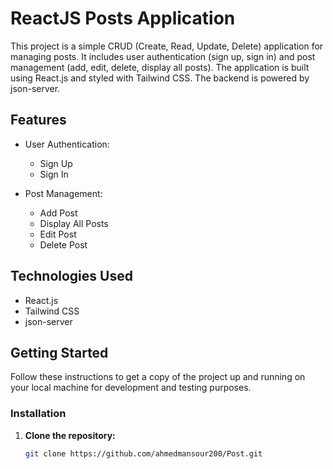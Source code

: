 # ReactJS Posts Application

This project is a simple CRUD (Create, Read, Update, Delete) application for managing posts. It includes user authentication (sign up, sign in) and post management (add, edit, delete, display all posts). The application is built using React.js and styled with Tailwind CSS. The backend is powered by json-server.

## Features

- User Authentication:
  - Sign Up
  - Sign In

- Post Management:
  - Add Post
  - Display All Posts
  - Edit Post
  - Delete Post

## Technologies Used

- React.js
- Tailwind CSS
- json-server

## Getting Started

Follow these instructions to get a copy of the project up and running on your local machine for development and testing purposes.


### Installation

1. **Clone the repository:**

   ```bash
   git clone https://github.com/ahmedmansour200/Post.git
